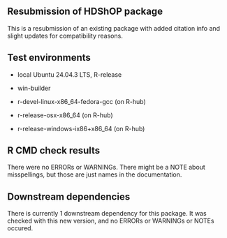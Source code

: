 ## Resubmission of HDShOP package
This is a resubmission of an existing package with added citation info and slight updates for compatibility reasons.

## Test environments
* local Ubuntu 24.04.3 LTS, R-release
* win-builder

* r-devel-linux-x86_64-fedora-gcc (on R-hub)

* r-release-osx-x86_64 (on R-hub)
* r-release-windows-ix86+x86_64 (on R-hub)

## R CMD check results
There were no ERRORs or WARNINGs. There might be a NOTE about misspellings,
but those are just names in the documentation. 

## Downstream dependencies
There is currently 1 downstream dependency for this package. It was checked with 
this new version, and no ERRORs or WARNINGs or NOTEs occured.
